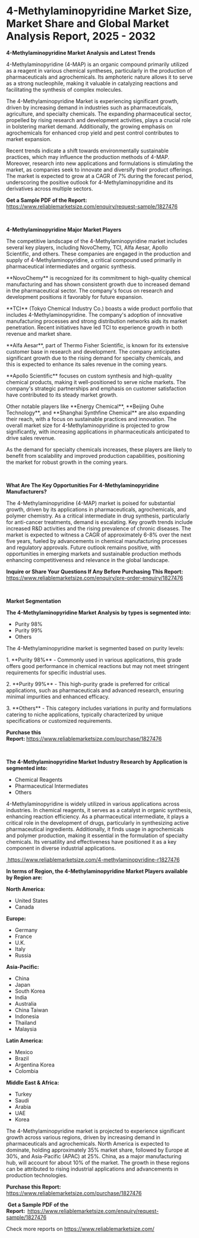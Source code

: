 <p><h1>4-Methylaminopyridine Market Size, Market Share and Global Market Analysis Report, 2025 - 2032</h1></p><p><strong>4-Methylaminopyridine Market Analysis and Latest Trends</strong></p>
<p><p>4-Methylaminopyridine (4-MAP) is an organic compound primarily utilized as a reagent in various chemical syntheses, particularly in the production of pharmaceuticals and agrochemicals. Its amphoteric nature allows it to serve as a strong nucleophile, making it valuable in catalyzing reactions and facilitating the synthesis of complex molecules. </p><p>The 4-Methylaminopyridine Market is experiencing significant growth, driven by increasing demand in industries such as pharmaceuticals, agriculture, and specialty chemicals. The expanding pharmaceutical sector, propelled by rising research and development activities, plays a crucial role in bolstering market demand. Additionally, the growing emphasis on agrochemicals for enhanced crop yield and pest control contributes to market expansion.</p><p>Recent trends indicate a shift towards environmentally sustainable practices, which may influence the production methods of 4-MAP. Moreover, research into new applications and formulations is stimulating the market, as companies seek to innovate and diversify their product offerings. The market is expected to grow at a CAGR of 7% during the forecast period, underscoring the positive outlook for 4-Methylaminopyridine and its derivatives across multiple sectors.</p></p>
<p><strong>Get a Sample PDF of the Report:&nbsp;</strong> <a href="https://www.reliablemarketsize.com/enquiry/request-sample/1827476?utm_campaign=1939&utm_medium=2&utm_source=Github&utm_content=ia&utm_term=03022025&utm_id=4-methylaminopyridine">https://www.reliablemarketsize.com/enquiry/request-sample/1827476</a></p>
<p>&nbsp;</p>
<p><strong>4-Methylaminopyridine Major Market Players</strong></p>
<p><p>The competitive landscape of the 4-Methylaminopyridine market includes several key players, including NovoChemy, TCI, Alfa Aesar, Apollo Scientific, and others. These companies are engaged in the production and supply of 4-Methylaminopyridine, a critical compound used primarily in pharmaceutical intermediates and organic synthesis.</p><p>**NovoChemy** is recognized for its commitment to high-quality chemical manufacturing and has shown consistent growth due to increased demand in the pharmaceutical sector. The company's focus on research and development positions it favorably for future expansion.</p><p>**TCI** (Tokyo Chemical Industry Co.) boasts a wide product portfolio that includes 4-Methylaminopyridine. The company's adoption of innovative manufacturing processes and strong distribution networks aids its market penetration. Recent initiatives have led TCI to experience growth in both revenue and market share.</p><p>**Alfa Aesar**, part of Thermo Fisher Scientific, is known for its extensive customer base in research and development. The company anticipates significant growth due to the rising demand for specialty chemicals, and this is expected to enhance its sales revenue in the coming years.</p><p>**Apollo Scientific** focuses on custom synthesis and high-quality chemical products, making it well-positioned to serve niche markets. The company's strategic partnerships and emphasis on customer satisfaction have contributed to its steady market growth.</p><p>Other notable players like **Energy Chemical**, **Beijing Ouhe Technology**, and **Shanghai Synthfine Chemical** are also expanding their reach, with a focus on sustainable practices and innovation. The overall market size for 4-Methylaminopyridine is projected to grow significantly, with increasing applications in pharmaceuticals anticipated to drive sales revenue.</p><p>As the demand for specialty chemicals increases, these players are likely to benefit from scalability and improved production capabilities, positioning the market for robust growth in the coming years.</p></p>
<p>&nbsp;</p>
<p><strong>What Are The Key Opportunities For 4-Methylaminopyridine Manufacturers?</strong></p>
<p><p>The 4-Methylaminopyridine (4-MAP) market is poised for substantial growth, driven by its applications in pharmaceuticals, agrochemicals, and polymer chemistry. As a critical intermediate in drug synthesis, particularly for anti-cancer treatments, demand is escalating. Key growth trends include increased R&D activities and the rising prevalence of chronic diseases. The market is expected to witness a CAGR of approximately 6-8% over the next five years, fueled by advancements in chemical manufacturing processes and regulatory approvals. Future outlook remains positive, with opportunities in emerging markets and sustainable production methods enhancing competitiveness and relevance in the global landscape.</p></p>
<p><strong>Inquire or Share Your Questions If Any Before Purchasing This Report:</strong> <a href="https://www.reliablemarketsize.com/enquiry/pre-order-enquiry/1827476?utm_campaign=1939&utm_medium=2&utm_source=Github&utm_content=ia&utm_term=03022025&utm_id=4-methylaminopyridine">https://www.reliablemarketsize.com/enquiry/pre-order-enquiry/1827476</a></p>
<p>&nbsp;</p>
<p><strong>Market Segmentation</strong></p>
<p><strong>The 4-Methylaminopyridine Market Analysis by types is segmented into:</strong></p>
<p><ul><li>Purity 98%</li><li>Purity 99%</li><li>Others</li></ul></p>
<p><p>The 4-Methylaminopyridine market is segmented based on purity levels: </p><p>1. **Purity 98%** - Commonly used in various applications, this grade offers good performance in chemical reactions but may not meet stringent requirements for specific industrial uses.</p><p>2. **Purity 99%** - This high-purity grade is preferred for critical applications, such as pharmaceuticals and advanced research, ensuring minimal impurities and enhanced efficacy.</p><p>3. **Others** - This category includes variations in purity and formulations catering to niche applications, typically characterized by unique specifications or customized requirements.</p></p>
<p><strong>Purchase this Report:&nbsp;</strong><a href="https://www.reliablemarketsize.com/purchase/1827476?utm_campaign=1939&utm_medium=2&utm_source=Github&utm_content=ia&utm_term=03022025&utm_id=4-methylaminopyridine">https://www.reliablemarketsize.com/purchase/1827476</a></p>
<p>&nbsp;</p>
<p><strong>The 4-Methylaminopyridine Market Industry Research by Application is segmented into:</strong></p>
<p><ul><li>Chemical Reagents</li><li>Pharmaceutical Intermediates</li><li>Others</li></ul></p>
<p><p>4-Methylaminopyridine is widely utilized in various applications across industries. In chemical reagents, it serves as a catalyst in organic synthesis, enhancing reaction efficiency. As a pharmaceutical intermediate, it plays a critical role in the development of drugs, particularly in synthesizing active pharmaceutical ingredients. Additionally, it finds usage in agrochemicals and polymer production, making it essential in the formulation of specialty chemicals. Its versatility and effectiveness have positioned it as a key component in diverse industrial applications.</p></p>
<p><a href="https://www.reliablemarketsize.com/4-methylaminopyridine-r1827476?utm_campaign=1939&utm_medium=2&utm_source=Github&utm_content=ia&utm_term=03022025&utm_id=4-methylaminopyridine">&nbsp;https://www.reliablemarketsize.com/4-methylaminopyridine-r1827476</a></p>
<p><strong>In terms of Region, the 4-Methylaminopyridine Market Players available by Region are:</strong></p>
<p>
    <p> <strong> North America: </strong>
        <ul>
            <li>United States</li>
            <li>Canada</li>
        </ul>
        </p> 
    <p> <strong> Europe: </strong>
        <ul>
            <li>Germany</li>
            <li>France</li>
            <li>U.K.</li>
            <li>Italy</li>
            <li>Russia</li>
        </ul>
        </p> 
    <p> <strong> Asia-Pacific: </strong>
        <ul>
            <li>China</li>
            <li>Japan</li>
            <li>South Korea</li>
            <li>India</li>
            <li>Australia</li>
            <li>China Taiwan</li>
            <li>Indonesia</li>
            <li>Thailand</li>
            <li>Malaysia</li>
        </ul>
        </p> 
    <p> <strong> Latin America: </strong>
        <ul>
            <li>Mexico</li>
            <li>Brazil</li>
            <li>Argentina Korea</li>
            <li>Colombia</li>
        </ul>
        </p> 
    <p> <strong> Middle East & Africa: </strong>
        <ul>
            <li>Turkey</li>
            <li>Saudi</li>
            <li>Arabia</li>
            <li>UAE</li>
            <li>Korea</li>
        </ul>
    </p>
    </p>
<p><p>The 4-Methylaminopyridine market is projected to experience significant growth across various regions, driven by increasing demand in pharmaceuticals and agrochemicals. North America is expected to dominate, holding approximately 35% market share, followed by Europe at 30%, and Asia-Pacific (APAC) at 25%. China, as a major manufacturing hub, will account for about 10% of the market. The growth in these regions can be attributed to rising industrial applications and advancements in production technologies.</p></p>
<p><strong>Purchase this Report: </strong><a href="https://www.reliablemarketsize.com/purchase/1827476?utm_campaign=1939&utm_medium=2&utm_source=Github&utm_content=ia&utm_term=03022025&utm_id=4-methylaminopyridine">https://www.reliablemarketsize.com/purchase/1827476</a></p>
<p>&nbsp;<strong>Get a Sample PDF of the Report:&nbsp;&nbsp;</strong><a href="https://www.reliablemarketsize.com/enquiry/request-sample/1827476?utm_campaign=1939&utm_medium=2&utm_source=Github&utm_content=ia&utm_term=03022025&utm_id=4-methylaminopyridine">https://www.reliablemarketsize.com/enquiry/request-sample/1827476</a></p>
<p><strong></strong></p>
<p>Check more reports on <a href="https://www.reliablemarketsize.com/?utm_campaign=1939&utm_medium=2&utm_source=Github&utm_content=ia&utm_term=03022025&utm_id=4-methylaminopyridine">https://www.reliablemarketsize.com/</a></p>